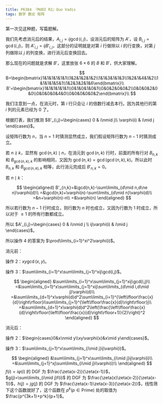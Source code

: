 ```yaml
---
title: P6384 『MdOI R2』Quo Vadis
tags: 数学 数论 矩阵
---
```


第一次见这种题，写篇题解。

我们先考虑消元后的结果，$A_{i,j}=ij\gcd(i,j)$，设消元后的矩阵为 $A'$，设 $B_{i,j}=\gcd(i,j)$，则 $A'_{i,j}=ijB'_{i,j}$，这部分的证明就是对第 $i$ 行做除以 $i$ 的行变换，对第 $j$ 列做除以 $j$ 的列变换，进行消元后变换回去。

那么现在的问题就是求解 $B'$，这里放张 $6\times 6$ 的 $B$ 和 $B'$，供大家理解。


$$
B=\begin{bmatrix}1&1&1&1&1&1\\1&2&1&2&1&2\\1&1&3&1&1&3\\1&2&1&4&1&2\\1&1&1&1&5&1\\1&2&3&2&1&6\end{bmatrix}\\
B'=\begin{bmatrix}1&1&1&1&1&1\\0&1&0&1&0&1\\0&0&2&0&0&2\\0&0&0&2&0&0\\0&0&0&0&4&0\\0&0&0&0&0&2\end{bmatrix}\\
$$


我们注意到一点，在消元时，第 $i$ 行只会让 $i$ 的倍数行减去本行。因为其他行的第 $i$ 列的元素已经为 $0$ 了。

根据打表，我们推测 $B'_{i,j}=\begin{cases} 0 & i\nmid j\\ \varphi(i) & i\mid j \end{cases}$。

设矩阵行数为 $n$，当 $n=1$ 时猜测显然成立，我们假设矩阵行数为 $n-1$ 时猜测成立。

若 $n\nmid k$，显然有 $\gcd(n,k)\mid n$，在消元到 $\gcd(n,k)$ 行时，前面的所有行对 $B_{n,k}$ 和 $B_{\gcd(n,k),k}$ 的影响相同，又因为 $\gcd(n,k)=\gcd(\gcd(n,k),k)$。所以此时 $B_{n,k}$ 和 $B_{\gcd(n,k),k}$ 相等，此行消元完成后 $B'_{n,k}=0$。

若 $n\mid k$：



$$
\begin{aligned}
B'_{n,k}=&\gcd(n,k)-\sum\limits_{d\mid n,d\ne n}\varphi(d)\\
=&\gcd(n,k)+\varphi(n)-\sum\limits_{d\mid n}\varphi(d)\\
=&n+\varphi(n)-n\\
=&\varphi(n)
\end{aligned}
$$


所以若行数为 $n-1$ 行时成立，则行数为 $n$ 时也成立，又因为行数为 $1$ 时成立，所以对于 $\ge 1$ 的所有行数都成立。

所以 $A'_{i,j}=\begin{cases} 0 & i\nmid j \\ ij\varphi(i) & i\mid j \end{cases}$。

所以操作 $4$ 的答案为 $\prod\limits_{i=1}^xi^2\varphi(i)$。

消元前：

操作 $2$：$xy\gcd(x,y)$。

操作 $3$：$\sum\limits_{i=1}^x\sum\limits_{j=1}^xij\gcd(i,j)$。


$$
\begin{aligned}
&\sum\limits_{i=1}^x\sum\limits_{j=1}^xij\gcd(i,j)\\
=&\sum\limits_{i=1}^x\sum\limits_{j=1}^xij\sum\limits_{d\mid i,d\mid j}\varphi(d)\\
=&\sum\limits_{d=1}^x\varphi(d)d^2\sum\limits_{i=1}^{\left\lfloor\frac{x}{d}\right\rfloor}i\sum\limits_{j=1}^{\left\lfloor\frac{x}{d}\right\rfloor}j\\
=&\sum\limits_{d=1}^x\varphi(d)d^2\left(\frac{\left\lfloor\frac{x}{d}\right\rfloor(\left\lfloor\frac{x}{d}\right\rfloor+1)}{2}\right)^2
\end{aligned}
$$


消元后：

操作 $2$：$\begin{cases}0&x\nmid y\\xy\varphi(x)&x\mid y\end{cases}$。

操作 $3$：$\sum\limits_{j=1}^x\sum\limits_{i\mid j}ij\varphi(i)$。


$$
\begin{aligned}
&\sum\limits_{j=1}^x\sum\limits_{i\mid j}ij\varphi(i)\\
=&\sum\limits_{j=1}^xj\sum\limits_{i\mid j}i\varphi(i)\\
\end{aligned}
$$
$f(i)=i\varphi(i)$ 的 DGF 为 $\frac{\zeta(x-2)}{\zeta(x-1)}$，$g(j)=\sum\limits_{i\mid j}f(i)$  的 DGF 为 $\frac{\zeta(x)\zeta(x-2)}{\zeta(x-1)}$，$h(j)=jg(j)$ 的 DGF 为 $\frac{\zeta(x-1)\zeta(x-3)}{\zeta(x-2)}$，线性筛下这个函数就好了，这个函数在 $p^k(p\in \mathrm{Prime})$ 处的取值为 $\frac{p^{3k+1}+p^k}{p+1}$。

```cpp

```

